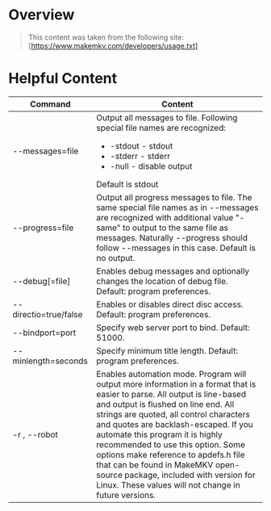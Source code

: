 # Overview
> This content was taken from the following site:
> [https://www.makemkv.com/developers/usage.txt]
# Helpful Content
| Command | Content |
| ------- | ------- |
|--messages=file|Output all messages to file. Following special file names are recognized:<ul><li>-stdout - stdout</li><li>-stderr - stderr</li><li>-null - disable output</li></ul>Default is stdout|
|--progress=file|Output all progress messages to file. The same special file names as in --messages are recognized with additional value "-same" to output to the same file as messages. Naturally --progress should follow --messages in this case. Default is no output.|
|--debug[=file]|Enables debug messages and optionally changes the location of debug file. Default: program preferences.|
|--directio=true/false| Enables or disables direct disc access. Default: program preferences.|
|--bindport=port| Specify web server port to bind. Default: 51000.|
|--minlength=seconds| Specify minimum title length. Default: program preferences.|
|-r , --robot| Enables automation mode. Program will output more information in a format that is easier to parse. All output is line-based and output is flushed on line end. All strings are quoted, all control characters and quotes are backlash-escaped. If you automate this program it is highly recommended to use this option. Some options make reference to apdefs.h file that can be found in MakeMKV open-source package, included with version for Linux. These values will not change in future versions.|